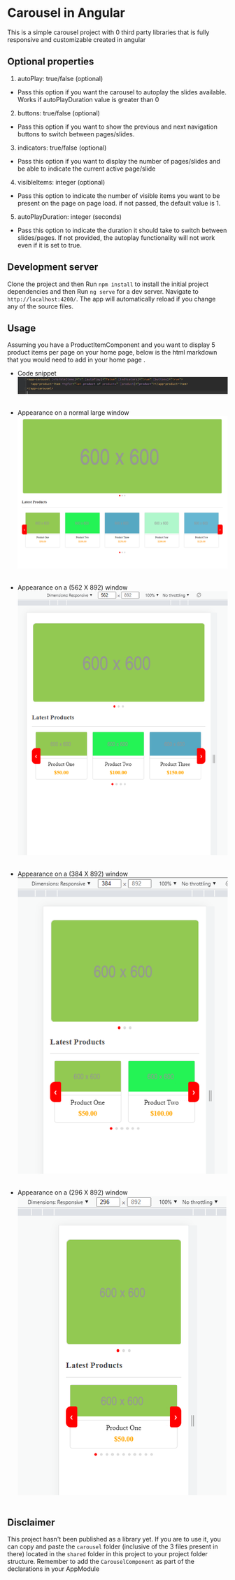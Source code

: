 # Carousel in Angular

This is a simple carousel project with 0 third party libraries that is fully responsive and customizable created in angular

## Optional properties

1. autoPlay: true/false (optional)
- Pass this option if you want the carousel to autoplay the slides available. Works if autoPlayDuration value is greater than 0
2. buttons: true/false (optional)
- Pass this option if you want to show the previous and next navigation buttons to switch between pages/slides.
3. indicators: true/false (optional)
- Pass this option if you want to display the number of pages/slides and be able to indicate the current active page/slide
4. visibleItems: integer (optional)
- Pass this option to indicate the number of visible items you want to be present on the page on page load. if not passed, the default value is 1.
5. autoPlayDuration: integer (seconds)
- Pass this option to indicate the duration it should take to switch between slides/pages. If not provided, the autoplay functionality will not work even if it is set to true.
## Development server
Clone the project and then Run `npm install` to install the initial project dependencies and then Run `ng serve` for a dev server. Navigate to `http://localhost:4200/`. The app will automatically reload if you change any of the source files.

## Usage
Assuming you have a ProductItemComponent and you want to display 5 product items per page on your home page, below is the html markdown that you would need to add in your home page .<br/>
- Code snippet <br/>
![Code Snippet](./src/app/images/snippet.PNG) <br/><br/>

- Appearance on a normal large window <br/>
![SampleImage](./src/app/images/img1.PNG) <br/><br/>

- Appearance on a (562 X 892) window <br/>
  ![SampleImage](./src/app/images/img2.PNG) <br/><br/>

- Appearance on a (384 X 892) window <br/>
  ![SampleImage](./src/app/images/img3.PNG) <br/><br/>

- Appearance on a (296 X 892) window <br/>
  ![SampleImage](./src/app/images/img4.PNG) <br/><br/>

## Disclaimer
This project hasn't been published as a library yet. If you are to use it, you can copy and paste the `carousel` folder (inclusive of the 3 files present in there) located in the `shared` folder in this project to your project folder structure. Remember to add the `CarouselComponent` as part of the declarations in your AppModule
